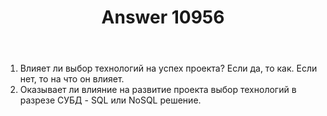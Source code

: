 ﻿---
title: "Answer 10956"
se.owner.user_id: 411717
se.owner.display_name: "Softovick"
se.owner.link: "https://ru.meta.stackoverflow.com/users/411717/softovick"
se.answer_id: 10956
se.question_id: 10955
se.post_type: answer
se.is_accepted: False
---
<ol>
<li>Влияет ли выбор технологий на успех проекта? Если да, то как. Если нет, то на что он влияет.</li>
<li>Оказывает ли влияние на развитие проекта выбор технологий в разрезе СУБД - SQL или NoSQL решение.</li>
</ol>

